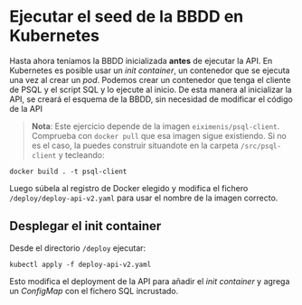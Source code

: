 # Ejecutar el seed de la BBDD en Kubernetes

Hasta ahora teníamos la BBDD inicializada **antes** de ejecutar la API. En Kubernetes es posible usar un _init container_, un contenedor que se ejecuta una vez al crear un _pod_. Podemos crear un contenedor que tenga el cliente de PSQL y el script SQL y lo ejecute al inicio. De esta manera al inicializar la API, se creará el esquema de la BBDD, sin necesidad de modificar el código de la API

> **Nota**: Este ejercicio depende de la imagen `eiximenis/psql-client`. Comprueba con `docker pull` que esa imagen sigue existiendo. Si no es el caso, la puedes construir situandote en la carpeta `/src/psql-client` y tecleando:

```
docker build . -t psql-client
```

Luego súbela al registro de Docker elegido y modifica el fichero `/deploy/deploy-api-v2.yaml` para usar el nombre de la imagen correcto.

## Desplegar el init container

Desde el directorio `/deploy` ejecutar:

```
kubectl apply -f deploy-api-v2.yaml
```

Esto modifica el deployment de la API para añadir el _init container_ y agrega un _ConfigMap_ con el fichero SQL incrustado.


